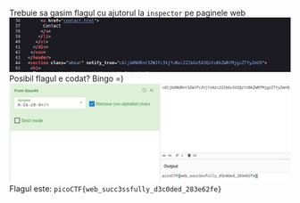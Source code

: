 Trebuie sa gasim flagul cu ajutorul la `inspector` pe paginele web
![alt text](image/Decode_Class.png)
Posibil flagul e codat? Bingo =)
![alt text](image/base64_decode.png)
Flagul este: `picoCTF{web_succ3ssfully_d3c0ded_283e62fe}`
